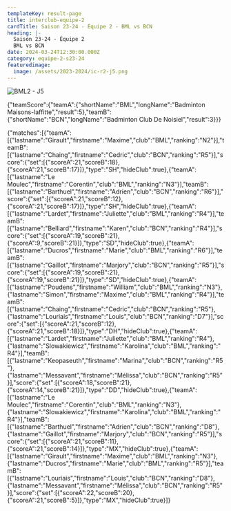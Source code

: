 ```yaml
---
templateKey: result-page
title: interclub-equipe-2
cardTitle: Saison 23-24 - Équipe 2 - BML vs BCN 
heading: |-
  Saison 23-24 - Équipe 2
  BML vs BCN
date: 2024-03-24T12:30:00.000Z
category: equipe-2-s23-24
featuredimage:
  image: /assets/2023-2024/ic-r2-j5.png
---
```

![](/assets/2023-2024/ic-r2-j5.png "BML2 - J5")

<teamscoreboard>{"teamScore":{"teamA":{"shortName":"BML","longName":"Badminton Maisons-laffitte","result":5},"teamB":{"shortName":"BCN","longName":"Badminton Club De Noisiel","result":3}}}</teamscoreboard>

<scoreboard>{"matches":[{"teamA":[{"lastname":"Girault","firstname":"Maxime","club":"BML","ranking":"N2"}],"teamB":[{"lastname":"Chaing","firstname":"Cedric","club":"BCN","ranking":"R5"}],"score":{"set":[{"scoreA":21,"scoreB":18},{"scoreA":21,"scoreB":17}]},"type":"SH","hideClub":true},{"teamA":[{"lastname":"Le Moulec","firstname":"Corentin","club":"BML","ranking":"N3"}],"teamB":[{"lastname":"Barthuel","firstname":"Adrien","club":"BCN","ranking":"R6"}],"score":{"set":[{"scoreA":21,"scoreB":12},{"scoreA":21,"scoreB":17}]},"type":"SH","hideClub":true},{"teamA":[{"lastname":"Lardet","firstname":"Juliette","club":"BML","ranking":"R4"}],"teamB":[{"lastname":"Belliard","firstname":"Karen","club":"BCN","ranking":"R4"}],"score":{"set":[{"scoreA":19,"scoreB":21},{"scoreA":9,"scoreB":21}]},"type":"SD","hideClub":true},{"teamA":[{"lastname":"Ducros","firstname":"Marie","club":"BML","ranking":"R6"}],"teamB":[{"lastname":"Gaillot","firstname":"Marjory","club":"BCN","ranking":"R5"}],"score":{"set":[{"scoreA":19,"scoreB":21},{"scoreA":19,"scoreB":21}]},"type":"SD","hideClub":true},{"teamA":[{"lastname":"Poudens","firstname":"William","club":"BML","ranking":"N3"},{"lastname":"Simon","firstname":"Maxime","club":"BML","ranking":"R4"}],"teamB":[{"lastname":"Chaing","firstname":"Cedric","club":"BCN","ranking":"R5"},{"lastname":"Louriais","firstname":"Louis","club":"BCN","ranking":"D7"}],"score":{"set":[{"scoreA":21,"scoreB":12},{"scoreA":21,"scoreB":18}]},"type":"DH","hideClub":true},{"teamA":[{"lastname":"Lardet","firstname":"Juliette","club":"BML","ranking":"R4"},{"lastname":"Slowakiewicz","firstname":"Karolina","club":"BML","ranking":"R4"}],"teamB":[{"lastname":"Keopaseuth","firstname":"Marina","club":"BCN","ranking":"R5"},{"lastname":"Messavant","firstname":"Mélissa","club":"BCN","ranking":"R5"}],"score":{"set":[{"scoreA":18,"scoreB":21},{"scoreA":14,"scoreB":21}]},"type":"DD","hideClub":true},{"teamA":[{"lastname":"Le Moulec","firstname":"Corentin","club":"BML","ranking":"N3"},{"lastname":"Slowakiewicz","firstname":"Karolina","club":"BML","ranking":"R4"}],"teamB":[{"lastname":"Barthuel","firstname":"Adrien","club":"BCN","ranking":"D8"},{"lastname":"Gaillot","firstname":"Marjory","club":"BCN","ranking":"R5"}],"score":{"set":[{"scoreA":21,"scoreB":11},{"scoreA":21,"scoreB":14}]},"type":"MX","hideClub":true},{"teamA":[{"lastname":"Girault","firstname":"Maxime","club":"BML","ranking":"N3"},{"lastname":"Ducros","firstname":"Marie","club":"BML","ranking":"R5"}],"teamB":[{"lastname":"Louriais","firstname":"Louis","club":"BCN","ranking":"D8"},{"lastname":"Messavant","firstname":"Mélissa","club":"BCN","ranking":"R5"}],"score":{"set":[{"scoreA":22,"scoreB":20},{"scoreA":21,"scoreB":5}]},"type":"MX","hideClub":true}]}</scoreboard>